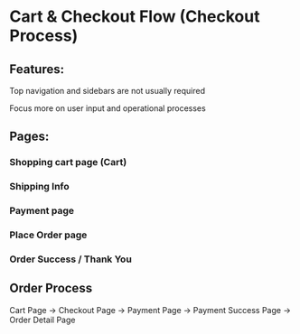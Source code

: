 # Cart & Checkout Flow (Checkout Process)

## Features:

Top navigation and sidebars are not usually required

Focus more on user input and operational processes

## Pages:

### Shopping cart page (Cart)

### Shipping Info

### Payment page

### Place Order page

### Order Success / Thank You

## Order Process

Cart Page → Checkout Page → Payment Page → Payment Success Page → Order Detail Page
